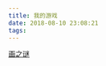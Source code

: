 ```yaml
---
title: 我的游戏
date: 2018-08-10 23:08:21
tags:
---
```


[画之谜](https://qunny0.github.io/game/drawPuzzle "我的游戏-画之谜")

